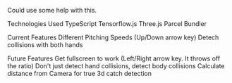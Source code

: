 Could use some help with this.

Technologies Used
TypeScript
Tensorflow.js
Three.js
Parcel Bundler

Current Features
Different Pitching Speeds (Up/Down arrow key)
Detech collisions with both hands

Future Features
Get fullscreen to work (Left/Right arrow key. It throws off the ratio)
Don't just detect hand collisions, detect body collisions
Calculate distance from Camera for true 3d catch detection